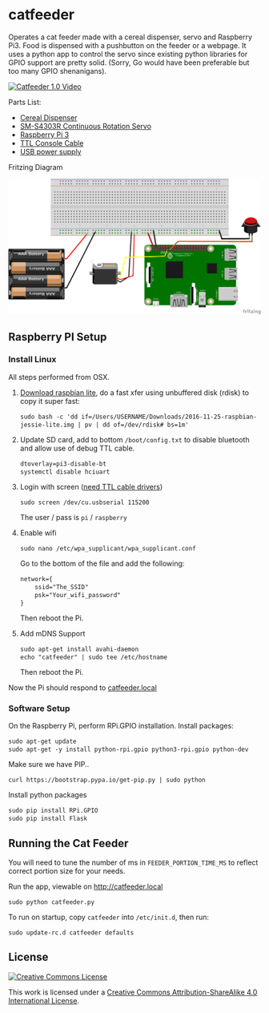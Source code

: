 # catfeeder

Operates a cat feeder made with a cereal dispenser, servo and Raspberry Pi3. Food is dispensed with a pushbutton on the feeder or a webpage. It uses a python app to control the servo since existing python libraries for GPIO support are pretty solid. (Sorry, Go would have been preferable but too many GPIO shenanigans).

[![Catfeeder 1.0 Video](https://img.youtube.com/vi/L1n59lKWt_Y/0.jpg)](https://www.youtube.com/watch?v=L1n59lKWt_Y)

Parts List:

* [Cereal Dispenser](https://www.amazon.com/gp/product/B0009MGQUC/ref=oh_aui_detailpage_o06_s00?ie=UTF8&psc=1)
* [SM-S4303R Continuous Rotation Servo](https://www.amazon.com/gp/product/B00X7BPI1K/ref=oh_aui_detailpage_o01_s01?ie=UTF8&psc=1)
* [Raspberry Pi 3](https://www.amazon.com/Raspberry-Pi-896-8660-Model-Motherboard/dp/B01CD5VC92/ref=sr_1_1?s=pc&ie=UTF8&qid=1483931167&sr=1-1&keywords=raspberry+pi3)
* [TTL Console Cable](https://www.adafruit.com/product/954)
* [USB power supply](https://www.amazon.com/gp/product/B00OY7HR1U/ref=oh_aui_detailpage_o03_s00?ie=UTF8&psc=1)

Fritzing Diagram

<img src="catfeeder.png" width="640px" />

## Raspberry PI Setup

### Install Linux

All steps performed from OSX.

1. [Download raspbian lite](https://downloads.raspberrypi.org/raspbian_lite_latest), do a fast xfer using unbuffered disk (rdisk) to copy it super fast:
    ```
    sudo bash -c 'dd if=/Users/USERNAME/Downloads/2016-11-25-raspbian-jessie-lite.img | pv | dd of=/dev/rdisk# bs=1m'
    ```

2. Update SD card, add to bottom `/boot/config.txt` to disable bluetooth and allow use of debug TTL cable.
    ```
    dtoverlay=pi3-disable-bt
    systemctl disable hciuart
    ```

3. Login with screen ([need TTL cable drivers](https://learn.adafruit.com/adafruits-raspberry-pi-lesson-5-using-a-console-cable/software-installation-mac))
    ```
    sudo screen /dev/cu.usbserial 115200
    ```

    The user / pass is `pi` / `raspberry`

4. Enable wifi
    ```
    sudo nano /etc/wpa_supplicant/wpa_supplicant.conf
    ```
    Go to the bottom of the file and add the following:

    ```
    network={
        ssid="The_SSID"
        psk="Your_wifi_password"
    }
    ```

    Then reboot the Pi.

5. Add mDNS Support
    ```
    sudo apt-get install avahi-daemon
    echo "catfeeder" | sudo tee /etc/hostname
    ```

    Then reboot the Pi.

Now the Pi should respond to [catfeeder.local](http://catfeeder.local)

### Software Setup

On the Raspberry Pi, perform RPi.GPIO installation. Install packages:

```
sudo apt-get update
sudo apt-get -y install python-rpi.gpio python3-rpi.gpio python-dev
```

Make sure we have PIP..

```
curl https://bootstrap.pypa.io/get-pip.py | sudo python
```

Install python packages

```
sudo pip install RPi.GPIO
sudo pip install Flask
```

## Running the Cat Feeder

You will need to tune the number of ms in `FEEDER_PORTION_TIME_MS` to reflect correct portion size for your needs.

Run the app, viewable on http://catfeeder.local

```
sudo python catfeeder.py
```

To run on startup, copy `catfeeder` into `/etc/init.d`, then run:

```
sudo update-rc.d catfeeder defaults
```

## License

<a rel="license" href="http://creativecommons.org/licenses/by-sa/4.0/"><img alt="Creative Commons License" style="border-width:0" src="https://i.creativecommons.org/l/by-sa/4.0/88x31.png" /></a><br />

This work is licensed under a <a rel="license" href="http://creativecommons.org/licenses/by-sa/4.0/">Creative Commons Attribution-ShareAlike 4.0 International License</a>.
